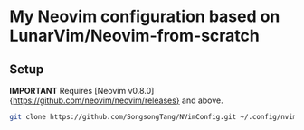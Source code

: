 # My Neovim configuration based on LunarVim/Neovim-from-scratch
## Setup
**IMPORTANT** Requires [Neovim v0.8.0]{https://github.com/neovim/neovim/releases} and above.
```bash
git clone https://github.com/SongsongTang/NVimConfig.git ~/.config/nvim
```
